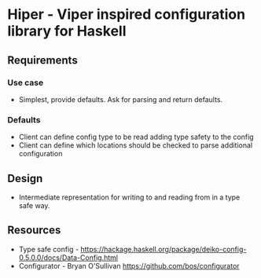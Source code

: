 # Hiper - Viper inspired configuration library for Haskell

## Requirements

### Use case

* Simplest, provide defaults. Ask for parsing and return defaults.

### Defaults

* Client can define config type to be read adding type safety to the config
* Client can define which locations should be checked to parse additional configuration

## Design

* Intermediate representation for writing to and reading from in a type safe way.

## Resources

* Type safe config - https://hackage.haskell.org/package/deiko-config-0.5.0.0/docs/Data-Config.html
* Configurator - Bryan O'Sullivan https://github.com/bos/configurator
